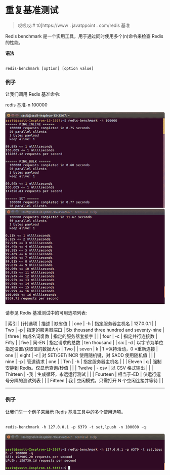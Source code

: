 # 重复基准测试

> 哎哎哎:# t0]https://www . javatppoint . com/redis 基准

Redis benchmark 是一个实用工具，用于通过同时使用多个(n)命令来检查 Redis 的性能。

**语法**

```

redis-benchmark [option] [option value]

```

### 例子

让我们调用 Redis 基准命令:

redis 基准-n 100000

![Redis Benchmarks 1](img/7bd736b91fb1d59c961a768f743b9112.png)
![Redis Benchmarks 2](img/69d93a3d2948fcfe4d20f20d02fb9bcd.png)

请参见 Redis 基准测试中的可用选项列表:

| 索引 | [计]选项 | 描述 | 缺省值 |
| one | -h | 指定服务器主机名 | 127.0.0.1 |
| Two | -p | 指定的服务器端口 | Six thousand three hundred and seventy-nine |
| three | 构成名词复数 | 指定的服务器套接字 |  |
| four | -c | 指定并行连接数 | Fifty |
| five | 同-EN | 指定请求的总数 | ten thousand |
| six | -d | 以字节为单位指定设置/获取值的数据大小 | Two |
| seven | k | 1 =保持活动，0 =重新连接 | one |
| eight | -r | 对 SET/GET/INCR 使用随机键，对 SADD 使用随机值 |  |
| nine | -p | 管道<numreq>请求</numreq> | one |
| Ten | -h | 指定服务器主机名 |  |
| Eleven | q | 强制安静到 Redis。仅显示查询/秒值 |  |
| Twelve | - csv | 以 CSV 格式输出 |  |
| Thirteen | -我 | 生成循环，永远运行测试 |  |
| Fourteen | 相当于-ED | 仅运行逗号分隔的测试列表 |  |
| Fifteen | 我 | 空闲模式。只需打开 N 个空闲连接并等待 |  |

* * *

### 例子

让我们举一个例子来展示 Redis 基准工具中的多个使用选项。

```

redis-benchmark -h 127.0.0.1 -p 6379 -t set,lpush -n 100000 -q  

```

![Redis Benchmarks 3](img/5d34a576f3260a6c8b892b2e3b79f416.png)